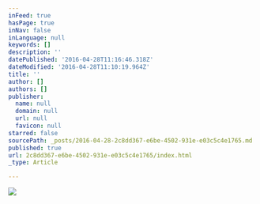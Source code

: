 ```yaml
---
inFeed: true
hasPage: true
inNav: false
inLanguage: null
keywords: []
description: ''
datePublished: '2016-04-28T11:16:46.318Z'
dateModified: '2016-04-28T11:10:19.964Z'
title: ''
author: []
authors: []
publisher:
  name: null
  domain: null
  url: null
  favicon: null
starred: false
sourcePath: _posts/2016-04-28-2c8dd367-e6be-4502-931e-e03c5c4e1765.md
published: true
url: 2c8dd367-e6be-4502-931e-e03c5c4e1765/index.html
_type: Article

---
```

![](https://the-grid-user-content.s3-us-west-2.amazonaws.com/e4f7c49f-59a2-4e3f-a3ef-260b35611389.jpg)